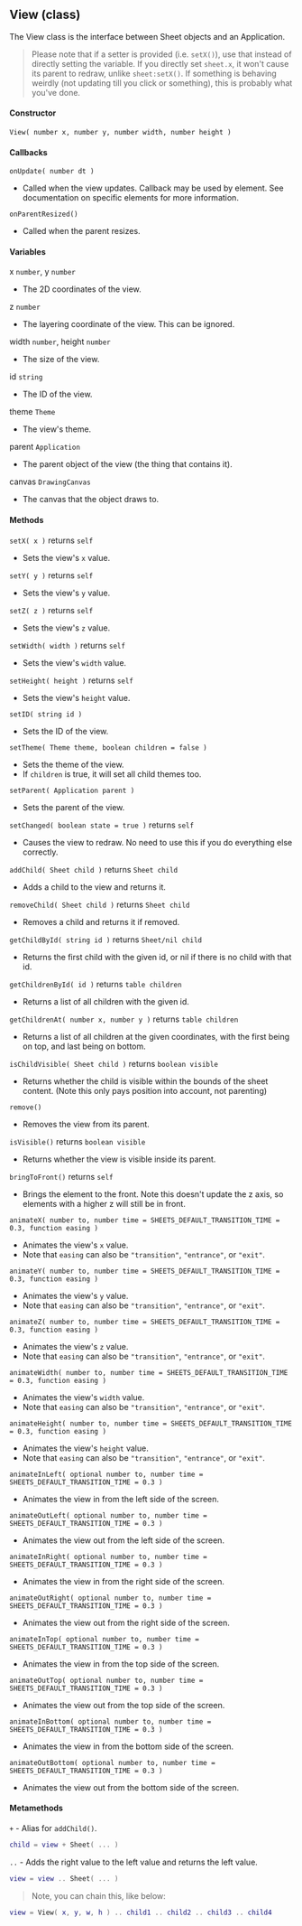 
## View (class)

The View class is the interface between Sheet objects and an Application.

> Please note that if a setter is provided (i.e. `setX()`), use that instead of directly setting the variable.
> If you directly set `sheet.x`, it won't cause its parent to redraw, unlike `sheet:setX()`.
> If something is behaving weirdly (not updating till you click or something), this is probably what you've done.

#### Constructor

`View( number x, number y, number width, number height )`

#### Callbacks

`onUpdate( number dt )`

- Called when the view updates. Callback may be used by element. See documentation on specific elements for more information.

`onParentResized()`

- Called when the parent resizes.

#### Variables

x `number`, y `number`

- The 2D coordinates of the view.

z `number`

- The layering coordinate of the view. This can be ignored.

width `number`, height `number`

- The size of the view.

id `string`

- The ID of the view.

theme `Theme`

- The view's theme.

parent `Application`

- The parent object of the view (the thing that contains it).

canvas `DrawingCanvas`

- The canvas that the object draws to.

#### Methods

`setX( x )` returns `self`

- Sets the view's `x` value.

`setY( y )` returns `self`

- Sets the view's `y` value.

`setZ( z )` returns `self`

- Sets the view's `z` value.

`setWidth( width )` returns `self`

- Sets the view's `width` value.

`setHeight( height )` returns `self`

- Sets the view's `height` value.

`setID( string id )`

- Sets the ID of the view.

`setTheme( Theme theme, boolean children = false )`

- Sets the theme of the view.
- If `children` is true, it will set all child themes too.

`setParent( Application parent )`

- Sets the parent of the view.

`setChanged( boolean state = true )` returns `self`

- Causes the view to redraw. No need to use this if you do everything else correctly.

`addChild( Sheet child )` returns `Sheet child`

- Adds a child to the view and returns it.

`removeChild( Sheet child )` returns `Sheet child`

- Removes a child and returns it if removed.

`getChildById( string id )` returns `Sheet/nil child`

- Returns the first child with the given id, or nil if there is no child with that id.

`getChildrenById( id )` returns `table children`

- Returns a list of all children with the given id.

`getChildrenAt( number x, number y )` returns `table children`

- Returns a list of all children at the given coordinates, with the first being on top, and last being on bottom.

`isChildVisible( Sheet child )` returns `boolean visible`

- Returns whether the child is visible within the bounds of the sheet content. (Note this only pays position into account, not parenting)

`remove()`

- Removes the view from its parent.

`isVisible()` returns `boolean visible`

- Returns whether the view is visible inside its parent.

`bringToFront()` returns `self`

- Brings the element to the front. Note this doesn't update the z axis, so elements with a higher z will still be in front.

`animateX( number to, number time = SHEETS_DEFAULT_TRANSITION_TIME = 0.3, function easing )`

- Animates the view's `x` value.
- Note that `easing` can also be `"transition"`, `"entrance"`, or `"exit"`.

`animateY( number to, number time = SHEETS_DEFAULT_TRANSITION_TIME = 0.3, function easing )`

- Animates the view's `y` value.
- Note that `easing` can also be `"transition"`, `"entrance"`, or `"exit"`.

`animateZ( number to, number time = SHEETS_DEFAULT_TRANSITION_TIME = 0.3, function easing )`

- Animates the view's `z` value.
- Note that `easing` can also be `"transition"`, `"entrance"`, or `"exit"`.

`animateWidth( number to, number time = SHEETS_DEFAULT_TRANSITION_TIME = 0.3, function easing )`

- Animates the view's `width` value.
- Note that `easing` can also be `"transition"`, `"entrance"`, or `"exit"`.

`animateHeight( number to, number time = SHEETS_DEFAULT_TRANSITION_TIME = 0.3, function easing )`

- Animates the view's `height` value.
- Note that `easing` can also be `"transition"`, `"entrance"`, or `"exit"`.

`animateInLeft( optional number to, number time = SHEETS_DEFAULT_TRANSITION_TIME = 0.3 )`

- Animates the view in from the left side of the screen.

`animateOutLeft( optional number to, number time = SHEETS_DEFAULT_TRANSITION_TIME = 0.3 )`

- Animates the view out from the left side of the screen.

`animateInRight( optional number to, number time = SHEETS_DEFAULT_TRANSITION_TIME = 0.3 )`

- Animates the view in from the right side of the screen.

`animateOutRight( optional number to, number time = SHEETS_DEFAULT_TRANSITION_TIME = 0.3 )`

- Animates the view out from the right side of the screen.

`animateInTop( optional number to, number time = SHEETS_DEFAULT_TRANSITION_TIME = 0.3 )`

- Animates the view in from the top side of the screen.

`animateOutTop( optional number to, number time = SHEETS_DEFAULT_TRANSITION_TIME = 0.3 )`

- Animates the view out from the top side of the screen.

`animateInBottom( optional number to, number time = SHEETS_DEFAULT_TRANSITION_TIME = 0.3 )`

- Animates the view in from the bottom side of the screen.

`animateOutBottom( optional number to, number time = SHEETS_DEFAULT_TRANSITION_TIME = 0.3 )`

- Animates the view out from the bottom side of the screen.

#### Metamethods

`+` - Alias for `addChild()`.

```lua
child = view + Sheet( ... )
```

`..` - Adds the right value to the left value and returns the left value.

```lua
view = view .. Sheet( ... )
```

> Note, you can chain this, like below:

```lua
view = View( x, y, w, h ) .. child1 .. child2 .. child3 .. child4
```
